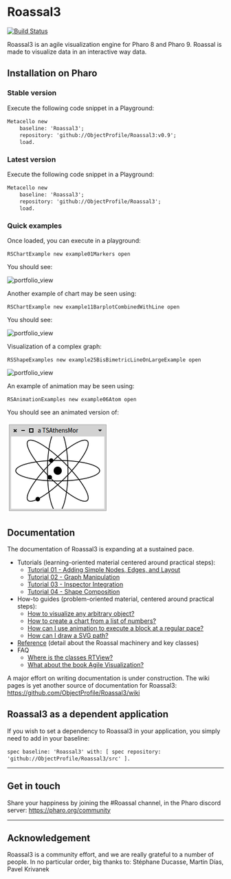 # Roassal3
[![Build Status](https://travis-ci.org/ObjectProfile/Roassal3.svg?branch=master)](https://travis-ci.org/ObjectProfile/Roassal3)

Roassal3 is an agile visualization engine for Pharo 8 and Pharo 9. Roassal is made to visualize data in an interactive way data.


## Installation on Pharo

### Stable version
Execute the following code snippet in a Playground:

```Smalltalk
Metacello new
    baseline: 'Roassal3';
    repository: 'github://ObjectProfile/Roassal3:v0.9';
    load.
``` 

### Latest version

Execute the following code snippet in a Playground:
```Smalltalk
Metacello new
    baseline: 'Roassal3';
    repository: 'github://ObjectProfile/Roassal3';
    load.
``` 

### Quick examples
Once loaded, you can execute in a playground:

```Smalltalk
RSChartExample new example01Markers open
```

You should see:

<img width="250" height="250" alt="portfolio_view" src="https://github.com/ObjectProfile/Roassal3/blob/master/screenshots/chartExample.png">

Another example of chart may be seen using:
```Smalltalk
RSChartExample new example11BarplotCombinedWithLine open
```

You should see:

<img width="250" height="250" alt="portfolio_view" src="https://github.com/ObjectProfile/Roassal3/blob/master/screenshots/chartExample2.png">


Visualization of a complex graph:
```Smalltalk
RSShapeExamples new example25BisBimetricLineOnLargeExample open
```

<img width="250" height="250" alt="portfolio_view" src="https://github.com/ObjectProfile/Roassal3/blob/master/screenshots/complexGraph.png">

An example of animation may be seen using:

```Smalltalk
RSAnimationExamples new example06Atom open
```
You should see an animated version of:

![atom](screenshots/smallAtom.png)

## Documentation
The documentation of Roassal3 is expanding at a sustained pace.

- Tutorials (learning-oriented material centered around practical steps):
    - [Tutorial 01 - Adding Simple Nodes, Edges, and Layout](LesMiserables.md)
    - [Tutorial 02 - Graph Manipulation](GraphTutorial.md)
    - [Tutorial 03 - Inspector Integration](GTInspectorIntegration.md)
    - [Tutorial 04 - Shape Composition](ShapeComposition.md)
- How-to guides (problem-oriented material, centered around practical steps):
    - [How to visualize any arbitrary object?](how-to.md#How-to-visualize-any-arbitrary-object)
    - [How to create a chart from a list of numbers?](how-to.md#How-to-create-a-chart-from-a-list-of-numbers)
	- [How can I use animation to execute a block at a regular pace?](how-to.md#How-can-I-use-animation-to-execute-a-block-at-a-regular-pace)
	- [How can I draw a SVG path?](how-to.md#How-can-I-draw-a-SVG-path)
- [Reference](Reference/reference.md) (detail about the Roassal machinery and key classes)
- FAQ
	- [Where is the classes RTView?](FAQ.md#Where-is-the-classes-RTView)
	- [What about the book Agile Visualization?](FAQ.md#What-about-the-book-Agile-Visualization)
	
	
A major effort on writing documentation is under construction. The wiki pages is yet another source of documentation for Roassal3: https://github.com/ObjectProfile/Roassal3/wiki


## Roassal3 as a dependent application
If you wish to set a dependency to Roassal3 in your application, you simply need to add in your baseline:

```Smalltalk
spec baseline: 'Roassal3' with: [ spec repository: 'github://ObjectProfile/Roassal3/src' ].
```
_____
## Get in touch
Share your happiness by joining the #Roassal channel, in the Pharo discord server: https://pharo.org/community

_____
## Acknowledgement

Roassal3 is a community effort, and we are really grateful to a number of people. In no particular order, big thanks to:
Stéphane Ducasse, Martin Días, Pavel Krivanek

